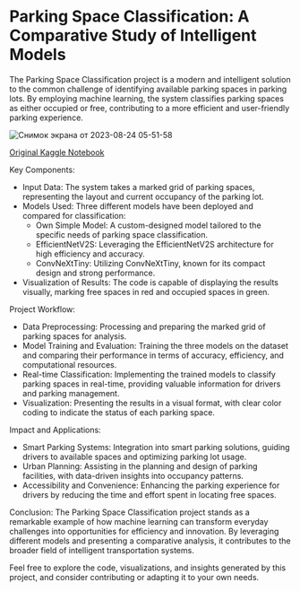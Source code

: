 # Parking Space Classification: A Comparative Study of Intelligent Models
The Parking Space Classification project is a modern and intelligent solution to the common challenge of identifying available parking spaces in parking lots. By employing machine learning, the system classifies parking spaces as either occupied or free, contributing to a more efficient and user-friendly parking experience.

![Снимок экрана от 2023-08-24 05-51-58](https://github.com/D1H1/Parking-Space-Classification-A-Comparative-Study-of-Intelligent-Models/assets/94292673/473ff00b-97ec-4277-9a55-b1c3cc7b0e44)

[Original Kaggle Notebook](https://www.kaggle.com/code/davidhavrilenko/parking-space-classification-a-comparative-study/notebook)


Key Components:
- Input Data: The system takes a marked grid of parking spaces, representing the layout and current occupancy of the parking lot.
- Models Used: Three different models have been deployed and compared for classification:
  - Own Simple Model: A custom-designed model tailored to the specific needs of parking space classification.
  - EfficientNetV2S: Leveraging the EfficientNetV2S architecture for high efficiency and accuracy.
  - ConvNeXtTiny: Utilizing ConvNeXtTiny, known for its compact design and strong performance.
- Visualization of Results: The code is capable of displaying the results visually, marking free spaces in red and occupied spaces in green.


Project Workflow:
- Data Preprocessing: Processing and preparing the marked grid of parking spaces for analysis.
- Model Training and Evaluation: Training the three models on the dataset and comparing their performance in terms of accuracy, efficiency, and computational resources.
- Real-time Classification: Implementing the trained models to classify parking spaces in real-time, providing valuable information for drivers and parking management.
- Visualization: Presenting the results in a visual format, with clear color coding to indicate the status of each parking space.


Impact and Applications:
- Smart Parking Systems: Integration into smart parking solutions, guiding drivers to available spaces and optimizing parking lot usage.
- Urban Planning: Assisting in the planning and design of parking facilities, with data-driven insights into occupancy patterns.
- Accessibility and Convenience: Enhancing the parking experience for drivers by reducing the time and effort spent in locating free spaces.


Conclusion:
The Parking Space Classification project stands as a remarkable example of how machine learning can transform everyday challenges into opportunities for efficiency and innovation. By leveraging different models and presenting a comparative analysis, it contributes to the broader field of intelligent transportation systems.

Feel free to explore the code, visualizations, and insights generated by this project, and consider contributing or adapting it to your own needs.
